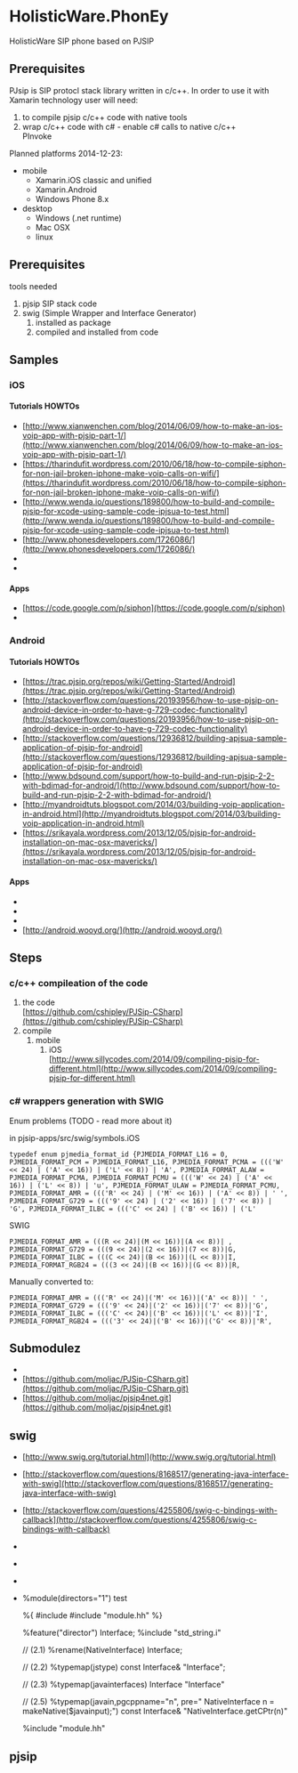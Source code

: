 # HolisticWare.PhonEy

HolisticWare SIP phone based on PJSIP

## Prerequisites

PJsip is SIP protocl stack library written in c/c++. In order to use it with Xamarin technology
user will need:

1.	to compile pjsip c/c++ code with native tools
2.	wrap c/c++ code with c# - enable c# calls to native c/c++ 	
	PInvoke	

Planned platforms 2014-12-23:

*	mobile		
	*	Xamarin.iOS classic and unified		
	*	Xamarin.Android		
	*	Windows Phone 8.x	
*	desktop	
	*	Windows (.net runtime)
	*	Mac OSX
	* 	linux
	
## Prerequisites

tools needed

1.	pjsip SIP stack code		
2.	swig (Simple Wrapper and Interface Generator)	
	1.	installed as package		
	2.	compiled and installed from code		

	
	
## Samples

### iOS

#### Tutorials HOWTOs

*	[http://www.xianwenchen.com/blog/2014/06/09/how-to-make-an-ios-voip-app-with-pjsip-part-1/](http://www.xianwenchen.com/blog/2014/06/09/how-to-make-an-ios-voip-app-with-pjsip-part-1/)
*	[https://tharindufit.wordpress.com/2010/06/18/how-to-compile-siphon-for-non-jail-broken-iphone-make-voip-calls-on-wifi/](https://tharindufit.wordpress.com/2010/06/18/how-to-compile-siphon-for-non-jail-broken-iphone-make-voip-calls-on-wifi/)
*	[http://www.wenda.io/questions/189800/how-to-build-and-compile-pjsip-for-xcode-using-sample-code-ipjsua-to-test.html](http://www.wenda.io/questions/189800/how-to-build-and-compile-pjsip-for-xcode-using-sample-code-ipjsua-to-test.html)
*	[http://www.phonesdevelopers.com/1726086/](http://www.phonesdevelopers.com/1726086/)
*	[]()
*	[]()


#### Apps

*	[https://code.google.com/p/siphon](https://code.google.com/p/siphon)
*	[]()

### Android 

#### Tutorials HOWTOs

*	[https://trac.pjsip.org/repos/wiki/Getting-Started/Android](https://trac.pjsip.org/repos/wiki/Getting-Started/Android)
*	[http://stackoverflow.com/questions/20193956/how-to-use-pjsip-on-android-device-in-order-to-have-g-729-codec-functionality](http://stackoverflow.com/questions/20193956/how-to-use-pjsip-on-android-device-in-order-to-have-g-729-codec-functionality)
*	[http://stackoverflow.com/questions/12936812/building-apjsua-sample-application-of-pjsip-for-android](http://stackoverflow.com/questions/12936812/building-apjsua-sample-application-of-pjsip-for-android)
*	[http://www.bdsound.com/support/how-to-build-and-run-pjsip-2-2-with-bdimad-for-android/](http://www.bdsound.com/support/how-to-build-and-run-pjsip-2-2-with-bdimad-for-android/)
*	[http://myandroidtuts.blogspot.com/2014/03/building-voip-application-in-android.html](http://myandroidtuts.blogspot.com/2014/03/building-voip-application-in-android.html)
*	[https://srikayala.wordpress.com/2013/12/05/pjsip-for-android-installation-on-mac-osx-mavericks/](https://srikayala.wordpress.com/2013/12/05/pjsip-for-android-installation-on-mac-osx-mavericks/)

#### Apps

*	[]()
*	[]()
*	[]()
*	[http://android.wooyd.org/](http://android.wooyd.org/)


## Steps	

### c/c++ compileation of the code

1.	the code		
	[https://github.com/cshipley/PJSip-CSharp](https://github.com/cshipley/PJSip-CSharp)
2.	compile 
	1.	mobile			
		1.	iOS 		
			[http://www.sillycodes.com/2014/09/compiling-pjsip-for-different.html](http://www.sillycodes.com/2014/09/compiling-pjsip-for-different.html)




### c# wrappers generation with SWIG


Enum problems (TODO - read more about it)

in pjsip-apps/src/swig/symbols.iOS

	typedef enum pjmedia_format_id {PJMEDIA_FORMAT_L16 = 0, PJMEDIA_FORMAT_PCM = PJMEDIA_FORMAT_L16, PJMEDIA_FORMAT_PCMA = ((('W' << 24) | ('A' << 16)) | ('L' << 8)) | 'A', PJMEDIA_FORMAT_ALAW = PJMEDIA_FORMAT_PCMA, PJMEDIA_FORMAT_PCMU = ((('W' << 24) | ('A' << 16)) | ('L' << 8)) | 'u', PJMEDIA_FORMAT_ULAW = PJMEDIA_FORMAT_PCMU, PJMEDIA_FORMAT_AMR = ((('R' << 24) | ('M' << 16)) | ('A' << 8)) | ' ', PJMEDIA_FORMAT_G729 = ((('9' << 24) | ('2' << 16)) | ('7' << 8)) | 'G', PJMEDIA_FORMAT_ILBC = ((('C' << 24) | ('B' << 16)) | ('L' 

SWIG

	PJMEDIA_FORMAT_AMR = (((R << 24)|(M << 16))|(A << 8))| ,
	PJMEDIA_FORMAT_G729 = (((9 << 24)|(2 << 16))|(7 << 8))|G,
	PJMEDIA_FORMAT_ILBC = (((C << 24)|(B << 16))|(L << 8))|I,
	PJMEDIA_FORMAT_RGB24 = (((3 << 24)|(B << 16))|(G << 8))|R,

Manually converted to:

	PJMEDIA_FORMAT_AMR = ((('R' << 24)|('M' << 16))|('A' << 8))| ' ',
	PJMEDIA_FORMAT_G729 = ((('9' << 24)|('2' << 16))|('7' << 8))|'G',
	PJMEDIA_FORMAT_ILBC = ((('C' << 24)|('B' << 16))|('L' << 8))|'I',
	PJMEDIA_FORMAT_RGB24 = ((('3' << 24)|('B' << 16))|('G' << 8))|'R',

## Submodulez

*	[]()
*	[https://github.com/moljac/PJSip-CSharp.git](https://github.com/moljac/PJSip-CSharp.git)
*	[https://github.com/moljac/pjsip4net.git](https://github.com/moljac/pjsip4net.git)



## swig

*	[http://www.swig.org/tutorial.html](http://www.swig.org/tutorial.html)
*	[http://stackoverflow.com/questions/8168517/generating-java-interface-with-swig](http://stackoverflow.com/questions/8168517/generating-java-interface-with-swig)
*	[http://stackoverflow.com/questions/4255806/swig-c-bindings-with-callback](http://stackoverflow.com/questions/4255806/swig-c-bindings-with-callback)
*	[]()
*	[]()
*	[]()
*	[]()



	%module(directors="1") test

	%{
	#include <iostream>
	#include "module.hh"
	%}

	%feature("director") Interface;
	%include "std_string.i"

	// (2.1)
	%rename(NativeInterface) Interface; 

	// (2.2)
	%typemap(jstype) const Interface& "Interface";

	// (2.3)
	%typemap(javainterfaces) Interface "Interface"

	// (2.5)
	%typemap(javain,pgcppname="n",
			 pre="    NativeInterface n = makeNative($javainput);")
			const Interface&  "NativeInterface.getCPtr(n)"

	%include "module.hh"


## pjsip


